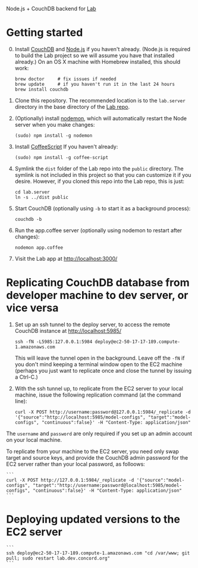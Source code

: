 Node.js + CouchDB backend for [Lab](http://github.com/concord-consortium/lab)

# Getting started

0. Install [CouchDB](http://couchdb.apache.org/) and [Node.js](http://nodejs.org/) if you haven't already. (Node.js is required to build the Lab project so we will assume you have that installed already.) On an OS X machine with Homebrew installed, this should work:

    ```
    brew doctor     # fix issues if needed
    brew update     # if you haven't run it in the last 24 hours
    brew install couchdb
    ```

1. Clone this repository. The recommended location is to the `lab.server` directory in the base directory of the [Lab repo](http://github.com/concord-consortium/lab).

2. (Optionally) install [nodemon](http://github.com/remy/nodemon), which will automatically restart the Node server when you make changes:

    ```
    (sudo) npm install -g nodemon
    ```

3. Install [CoffeeScript](http://coffeescript.org/) If you haven't already:

    ```
    (sudo) npm install -g coffee-script
    ```

4. Symlink the `dist` folder of the Lab repo into the `public` directory. The symlink is not included in this project so that you can customize it if you desire. However, if you cloned this repo into the Lab repo, this is just:

    ```
    cd lab.server
    ln -s ../dist public
    ```

5. Start CouchDB (optionally using `-b` to start it as a background process):

    ```
    couchdb -b
    ```

6. Run the app.coffee server (optionally using nodemon to restart after changes):

    ```
    nodemon app.coffee
    ```

7. Visit the Lab app at [http://localhost:3000/](http://localhost:3000/)


# Replicating CouchDB database from developer machine to dev server, or vice versa

1. Set up an ssh tunnel to the deploy server, to access the remote CouchDB instance at
   [http://localhost:5985/](http://localhost:5985)

    ```
    ssh -fN -L5985:127.0.0.1:5984 deploy@ec2-50-17-17-189.compute-1.amazonaws.com
    ```

    This will leave the tunnel open in the background. Leave off the `-fN` if you don't mind keeping
    a terminal window open to the EC2 machine (perhaps you just want to replicate once and close the
    tunnel by issuing a Ctrl-C.)


2. With the ssh tunnel up, to replicate from the EC2 server to your local machine, issue the
   following replication command (at the command line):

    ```
    curl -X POST http://username:password@127.0.0.1:5984/_replicate -d '{"source":"http://localhost:5985/model-configs", "target":"model-configs", "continuous":false}' -H "Content-Type: application/json"
    ```

  The `username` and `password` are only required if you set up an admin account on your local machine.

  To replicate from your machine to the EC2 server, you need only swap target and source keys, and provide
  the CouchDB admin password for the EC2 server rather than your local password, as folloows:

    ```
    curl -X POST http://127.0.0.1:5984/_replicate -d '{"source":"model-configs", "target":"http://username:password@localhost:5985/model-configs", "continuous":false}' -H "Content-Type: application/json"
    ```

# Deploying updated versions to the EC2 server

    ```
    ssh deploy@ec2-50-17-17-189.compute-1.amazonaws.com "cd /var/www; git pull; sudo restart lab.dev.concord.org"
    ```
